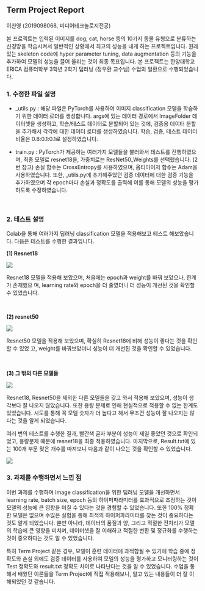 ## Term Project Report

이찬영 (2019098068, 미디어테크놀로지전공)
   
본 프로젝트는 입력된 이미지를 dog, cat, horse 등의 10가지 동물 유형으로 분류하는 신경망을 학습시켜서 일반적인 상황에서 최고의 성능을 내게 하는 프로젝트입니다. 원래 있는 skeleton  code에 hyper parameter tuning, data augmentation 등의 기능을 추가하여 모델의 성능을 끌어 올리는 것이 최종 목표입니다. 
본 프로젝트는 한양대학교 ERICA 컴퓨터학부 3학년 2학기 딥러닝 (정우환 교수님) 수업의 일환으로 수행되었습니다.

### 1. 수정한 파일 설명
* _utils.py : 해당 파일은 PyTorch를 사용하여 이미지 classification 모델을 학습하기 위한 데이터 로더를 생성합니다. args에 있는 데이터 경로에서 ImageFolder 데이터셋을 생성하고, 학습/테스트 데이터로 분할되어 있는 것에, 검증용 데이터 분할을 추가해서 각각에 대한 데이터 로더를 생성하였습니다. 학습, 검증, 테스트 데이터 비율은 0.8:0.1:0.1로 설정하였습니다.

* train.py : PyTorch가 제공하는 여러가지 모델들을 불러와서 테스트를 진행하였으며, 최종 모델로 resnet18을, 가중치로는 ResNet50_Weights를 선택했습니다. (2번 참고) 손실 함수는 CrossEntropy를 사용하였으며, 옵티마이저 함수는 Adam을 사용하였습니다. 또한, _utils.py에 추가해주었던 검증 데이터에 대한 검증 기능을 추가하였으며 각 epoch마다 손실과 정확도를 출력해 이를 통해 모델의 성능을 평가하도록 수정하였습니다.

<br>

### 2. 테스트 설명
Colab을 통해 여러가지 딥러닝 classification 모델을 적용해보고 테스트 해보았습니다. 다음은 테스트를 수행한 결과입니다.

**(1) Resnet18**

![](https://velog.velcdn.com/images/lcy1221/post/2be3e51b-d0a7-4be5-9d10-9029fe58e57c/image.png)

Resnet18 모델을 적용해 보았으며, 처음에는 epoch과 weight를 바꿔 보았으나, 한계가 존재했으
며, learning rate와 epoch을 더 줄였더니 더 성능이 개선된 것을 확인할 수 있었습니다.

<br>

**(2) resnet50**

![](https://velog.velcdn.com/images/lcy1221/post/c24b7a44-cf50-45ce-928b-ae88afc3f26f/image.png)

Resnet50 모델을 적용해 보았으며, 확실히 Resnet18에 비해 성능이 좋다는 것을 확인할 수 있었
고, weight를 바꿔보았더니 성능이 더 개선된 것을 확인할 수 있었습니다.

<br>

**(3) 그 밖의 다른 모델들**

![](https://velog.velcdn.com/images/lcy1221/post/a1881964-5fab-4a5f-b7be-4f80ec758610/image.png)

Resnet18, Resnet50을 제외한 다른 모델들을 갖고 와서 적용해 보았으며, 성능이 생각보다 잘 나오지 않았습니다. 또한 용량 문제로 인해 현실적으로 적용할 수 없는 한계도 있었습니다. 시도를
통해 꼭 모델 숫자가 더 높다고 해서 무조건 성능이 잘 나오지는 않다는 것을 알게 되었습니다.

여러 번의 테스트를 수행한 결과, 빨간색 글자 부분이 성능이 제일 좋았던 것으로 확인되었고, 용량문제 때문에 resnet18을 최종 적용하였습니다. 마지막으로, Result.txt에 있는 100개 부문 맞은 개수를 따져보니 다음과 같이 나오는 것을 확인할 수 있었습니다.

![](https://velog.velcdn.com/images/lcy1221/post/c183b746-42fb-43e8-9293-750da346eecb/image.png)


### 3. 과제를 수행하면서 느낀 점
이번 과제를 수행하며 Image classification을 위한 딥러닝 모델을 개선하면서 learning rate, batch size, epoch 등의 하이퍼파라미터를 효과적으로 조정하는 것이 모델의 성능에 큰 영향을 미칠 수 있다는 것을 경험할 수 있었습니다. 또한 100% 정확한 모델은 없으며 수많은 실험을 통해 최적의 하이퍼파라미터를 찾는 것이 중요하다는 것도 알게 되었습니다. 뿐만 아니라, 데이터의 품질과 양, 그리고 적절한 전처리가 모델의 학습에 큰 영향을 미치며, 데이터셋을 잘 이해하고 적절한 변환 및 정규화를 수행하는 것이 중요하다는 것도 알 수 있었습니다. 

특히 Term Project 같은 경우, 모델이 훈련 데이터에 과적합될 수 있기에 학습 중에 정확도와 손실 외에도 검증 데이터를 사용하여 모델의 성능을 평가하고 모니터링하는 것이 Test 정확도와 result.txt 정확도 차이로 나타난다는 것을 알 수 있었습니다. 수업을 통해서 배웠던 이론들을 Term Project에 직접 적용해보니, 알고 있는 내용들이 더 잘 이해되었던 것 같습니다.
